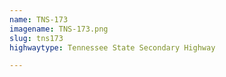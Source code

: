 ```yaml
---
name: TNS-173
imagename: TNS-173.png
slug: tns173
highwaytype: Tennessee State Secondary Highway

---
```

